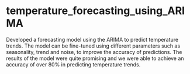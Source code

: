 # temperature_forecasting_using_ARIMA
Developed a forecasting model using the ARIMA to predict temperature trends. The model can be fine-tuned using different parameters such as seasonality, trend and noise, to improve the accuracy of predictions. The results of the model were quite promising and we were able to achieve an accuracy of over 80% in predicting temperature trends.
